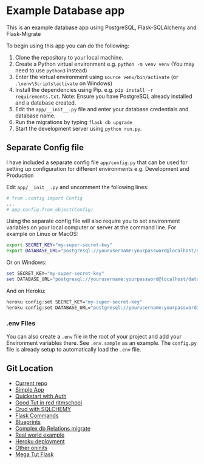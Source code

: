# Example Database app

This is an example database app using PostgreSQL, Flask-SQLAlchemy and Flask-Migrate

To begin using this app you can do the following:

1. Clone the repository to your local machine.
2. Create a Python virtual environment e.g. `python -m venv venv` (You may need to use `python3` instead)
3. Enter the virtual environment using `source venv/bin/activate` (or `.\venv\Scripts\activate` on Windows)
4. Install the dependencies using Pip. e.g. `pip install -r requirements.txt`. Note: Ensure you have PostgreSQL already installed and a database created.
5. Edit the `app/__init__.py` file and enter your database credentials and database name.
6. Run the migrations by typing `flask db upgrade`
7. Start the development server using `python run.py`.

## Separate Config file

I have included a separate config file `app/config.py` that can be used for setting up
configuration for different environments e.g. Development and Production

Edit `app/__init__.py` and uncomment the following lines:

```python
# from .config import Config
...
# app.config.from_object(Config)
```

Using the separate config file will also require you to set environment variables on your local computer or server at the command line. For example on Linux or MacOS:

```bash
export SECRET_KEY="my-super-secret-key"
export DATABASE_URL="postgresql://yourusername:yourpassword@localhost/databasename"
```

Or on Windows:

```powershell
set SECRET_KEY="my-super-secret-key"
set DATABASE_URL="postgresql://yourusername:yourpassword@localhost/databasename"
```

And on Heroku:

```bash
heroku config:set SECRET_KEY="my-super-secret-key"
heroku config:set DATABASE_URL="postgresql://yourusername:yourpassword@localhost/databasename"
```

### .env Files

You can also create a `.env` file in the root of your project and add your Environment variables there. See `.env.sample` as an example. The `config.py` file is already setup to automatically load the `.env` file.

## Git Location
* [Current repo](https://github.com/uwi-info3180/flask-db-demo)
* [Simple App](https://github.com/wftutorials/flask-beginner-tutorial)
* [Quickstart with Auth](https://github.com/stribny/flask-api-quickstart)
* [Good Tut in red ritmschool](https://www.rithmschool.com/courses/flask-fundamentals/using-jsonify)
* [Crud with SQLCHEMY](https://www.educative.io/answers/how-to-connect-flask-to-a-database-with-flask-sqlalchemy)
* [Flask Commands](https://nickjanetakis.com/blog/flask-db-helps-you-migrate-seed-and-reset-your-sql-database)
* [Blueprints](https://testdriven.io/blog/flask-apifairy/)
* [Complex db Relations migrate](https://github.com/RobertBoes/flask-migrate-example/blob/master/app.py)
* [Real world example](https://github.com/gothinkster/flask-realworld-example-app)
* [Heroku deployment](https://medium.com/thedevproject/use-flask-cli-to-create-commands-for-your-postgresql-on-heroku-in-6-simple-steps-e8166c024c8d)
* [Other oninits](https://blog.miguelgrinberg.com/post/the-flask-mega-tutorial-part-xv-a-better-application-structure)
* [Mega Tut Flask](https://blog.miguelgrinberg.com/post/the-flask-mega-tutorial-part-xv-a-better-application-structure)